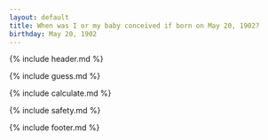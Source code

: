 ```yaml
---
layout: default
title: When was I or my baby conceived if born on May 20, 1902?
birthday: May 20, 1902
---
```


{% include header.md %}

{% include guess.md %}

{% include calculate.md %}

{% include safety.md %}

{% include footer.md %}




